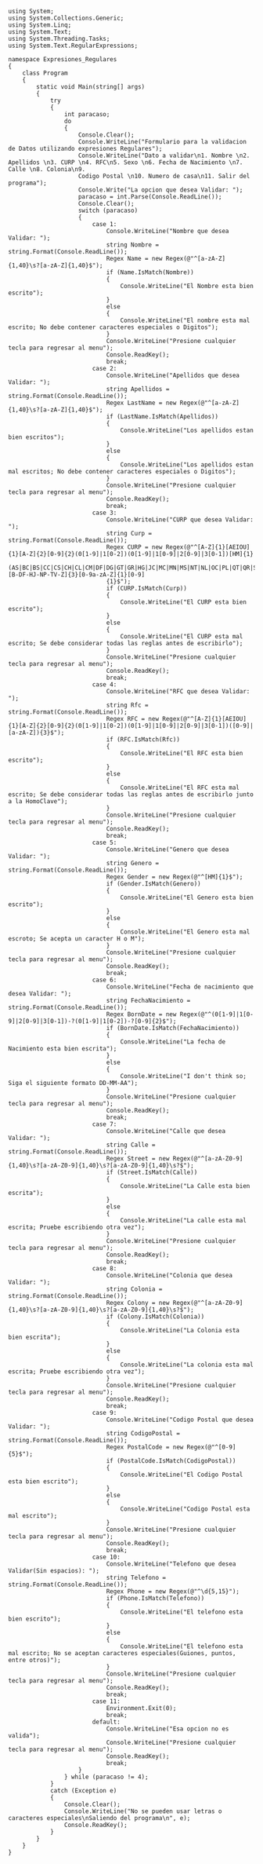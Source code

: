     using System;
    using System.Collections.Generic;
    using System.Linq;
    using System.Text;
    using System.Threading.Tasks;
    using System.Text.RegularExpressions;

    namespace Expresiones_Regulares
    {
        class Program
        {
            static void Main(string[] args)
            {
                try 
                {
                    int paracaso;
                    do
                    {
                        Console.Clear();
                        Console.WriteLine("Formulario para la validacion de Datos utilizando expresiones Regulares");
                        Console.WriteLine("Dato a validar\n1. Nombre \n2. Apellidos \n3. CURP \n4. RFC\n5. Sexo \n6. Fecha de Nacimiento \n7. Calle \n8. Colonia\n9. 
                        Codigo Postal \n10. Numero de casa\n11. Salir del programa");
                        Console.Write("La opcion que desea Validar: ");
                        paracaso = int.Parse(Console.ReadLine());
                        Console.Clear();
                        switch (paracaso)
                        {
                            case 1:
                                Console.WriteLine("Nombre que desea Validar: ");
                                string Nombre = string.Format(Console.ReadLine());
                                Regex Name = new Regex(@"^[a-zA-Z]{1,40}\s?[a-zA-Z]{1,40}$");
                                if (Name.IsMatch(Nombre))
                                {
                                    Console.WriteLine("El Nombre esta bien escrito");
                                }
                                else
                                {
                                    Console.WriteLine("El nombre esta mal escrito; No debe contener caracteres especiales o Digitos");
                                }
                                Console.WriteLine("Presione cualquier tecla para regresar al menu");
                                Console.ReadKey();
                                break;
                            case 2:
                                Console.WriteLine("Apellidos que desea Validar: ");
                                string Apellidos = string.Format(Console.ReadLine());
                                Regex LastName = new Regex(@"^[a-zA-Z]{1,40}\s?[a-zA-Z]{1,40}$");
                                if (LastName.IsMatch(Apellidos))
                                {
                                    Console.WriteLine("Los apellidos estan bien escritos");
                                }
                                else
                                {
                                    Console.WriteLine("Los apellidos estan mal escritos; No debe contener caracteres especiales o Digitos");
                                }
                                Console.WriteLine("Presione cualquier tecla para regresar al menu");
                                Console.ReadKey();
                                break;
                            case 3:
                                Console.WriteLine("CURP que desea Validar: ");
                                string Curp = string.Format(Console.ReadLine());
                                Regex CURP = new Regex(@"^[A-Z]{1}[AEIOU]{1}[A-Z]{2}[0-9]{2}(0[1-9]|1[0-2])(0[1-9]|1[0-9]|2[0-9]|3[0-1])[HM]{1}
                                (AS|BC|BS|CC|CS|CH|CL|CM|DF|DG|GT|GR|HG|JC|MC|MN|MS|NT|NL|OC|PL|QT|QR|SP|SL|SR|TC|TS|TL|VZ|YN|ZS|NE)[B-DF-HJ-NP-TV-Z]{3}[0-9a-zA-Z]{1}[0-9]
                                {1}$");
                                if (CURP.IsMatch(Curp))
                                {
                                    Console.WriteLine("El CURP esta bien escrito");
                                }
                                else
                                {
                                    Console.WriteLine("El CURP esta mal escrito; Se debe considerar todas las reglas antes de escribirlo");
                                }
                                Console.WriteLine("Presione cualquier tecla para regresar al menu");
                                Console.ReadKey();
                                break;
                            case 4:
                                Console.WriteLine("RFC que desea Validar: ");
                                string Rfc = string.Format(Console.ReadLine());
                                Regex RFC = new Regex(@"^[A-Z]{1}[AEIOU]{1}[A-Z]{2}[0-9]{2}(0[1-9]|1[0-2])(0[1-9]|1[0-9]|2[0-9]|3[0-1])([0-9]|[a-zA-Z]){3}$");
                                if (RFC.IsMatch(Rfc))
                                {
                                    Console.WriteLine("El RFC esta bien escrito");
                                }
                                else
                                {
                                    Console.WriteLine("El RFC esta mal escrito; Se debe considerar todas las reglas antes de escribirlo junto a la HomoClave");
                                }
                                Console.WriteLine("Presione cualquier tecla para regresar al menu");
                                Console.ReadKey();
                                break;
                            case 5:
                                Console.WriteLine("Genero que desea Validar: ");
                                string Genero = string.Format(Console.ReadLine());
                                Regex Gender = new Regex(@"^[HM]{1}$");
                                if (Gender.IsMatch(Genero))
                                {
                                    Console.WriteLine("El Genero esta bien escrito");
                                }
                                else
                                {
                                    Console.WriteLine("El Genero esta mal escroto; Se acepta un caracter H o M");
                                }
                                Console.WriteLine("Presione cualquier tecla para regresar al menu");
                                Console.ReadKey();
                                break;
                            case 6:
                                Console.WriteLine("Fecha de nacimiento que desea Validar: ");
                                string FechaNacimiento = string.Format(Console.ReadLine());
                                Regex BornDate = new Regex(@"^(0[1-9]|1[0-9]|2[0-9]|3[0-1])-?(0[1-9]|1[0-2])-?[0-9]{2}$");
                                if (BornDate.IsMatch(FechaNacimiento))
                                {
                                    Console.WriteLine("La fecha de Nacimiento esta bien escrita");
                                }
                                else
                                {
                                    Console.WriteLine("I don't think so; Siga el siguiente formato DD-MM-AA");
                                }
                                Console.WriteLine("Presione cualquier tecla para regresar al menu");
                                Console.ReadKey();
                                break;
                            case 7:
                                Console.WriteLine("Calle que desea Validar: ");
                                string Calle = string.Format(Console.ReadLine());
                                Regex Street = new Regex(@"^[a-zA-Z0-9]{1,40}\s?[a-zA-Z0-9]{1,40}\s?[a-zA-Z0-9]{1,40}\s?$");
                                if (Street.IsMatch(Calle))
                                {
                                    Console.WriteLine("La Calle esta bien escrita");
                                }
                                else
                                {
                                    Console.WriteLine("La calle esta mal escrita; Pruebe escribiendo otra vez");
                                }
                                Console.WriteLine("Presione cualquier tecla para regresar al menu");
                                Console.ReadKey();
                                break;
                            case 8:
                                Console.WriteLine("Colonia que desea Validar: ");
                                string Colonia = string.Format(Console.ReadLine());
                                Regex Colony = new Regex(@"^[a-zA-Z0-9]{1,40}\s?[a-zA-Z0-9]{1,40}\s?[a-zA-Z0-9]{1,40}\s?$");
                                if (Colony.IsMatch(Colonia))
                                {
                                    Console.WriteLine("La Colonia esta bien escrita");
                                }
                                else
                                {
                                    Console.WriteLine("La colonia esta mal escrita; Pruebe escribiendo otra vez");
                                }
                                Console.WriteLine("Presione cualquier tecla para regresar al menu");
                                Console.ReadKey();
                                break;
                            case 9:
                                Console.WriteLine("Codigo Postal que desea Validar: ");
                                string CodigoPostal = string.Format(Console.ReadLine());
                                Regex PostalCode = new Regex(@"^[0-9]{5}$");
                                if (PostalCode.IsMatch(CodigoPostal))
                                {
                                    Console.WriteLine("El Codigo Postal esta bien escrito");
                                }
                                else
                                {
                                    Console.WriteLine("Codigo Postal esta mal escrito");
                                }
                                Console.WriteLine("Presione cualquier tecla para regresar al menu");
                                Console.ReadKey();
                                break;
                            case 10:
                                Console.WriteLine("Telefono que desea Validar(Sin espacios): ");
                                string Telefono = string.Format(Console.ReadLine());
                                Regex Phone = new Regex(@"^\d{5,15}");
                                if (Phone.IsMatch(Telefono))
                                {
                                    Console.WriteLine("El telefono esta bien escrito");
                                }
                                else
                                {
                                    Console.WriteLine("El telefono esta mal escrito; No se aceptan caracteres especiales(Guiones, puntos, entre otros)");
                                }
                                Console.WriteLine("Presione cualquier tecla para regresar al menu");
                                Console.ReadKey();
                                break;
                            case 11:
                                Environment.Exit(0);
                                break;
                            default:
                                Console.WriteLine("Esa opcion no es valida");
                                Console.WriteLine("Presione cualquier tecla para regresar al menu");
                                Console.ReadKey();
                                break;
                        }
                    } while (paracaso != 4);
                }
                catch (Exception e) 
                {
                    Console.Clear();
                    Console.WriteLine("No se pueden usar letras o caracteres especiales\nSaliendo del programa\n", e);
                    Console.ReadKey();
                }
            }
        }
    }
